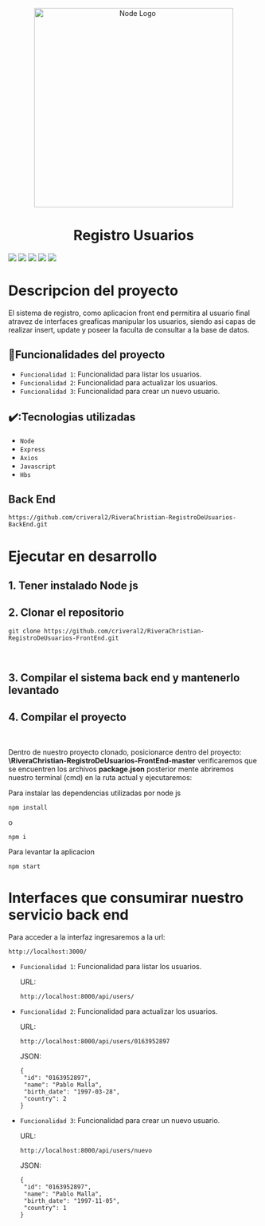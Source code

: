 <p align="center">
  <a href="https://nodejs.org/en/docs" target="blank"><img src="https://images.squarespace-cdn.com/content/v1/521e95f4e4b01c5870ce81cf/1519923171672-4YI5F2WKL7JUMEJZYKTL/Node_1.png" width="400" alt="Node Logo" /></a>
</p>
<h1 align="center">  Registro Usuarios </h1>
<p align="left">
   <img src="https://img.shields.io/badge/STATUS-EN%20DESAROLLO-green">
  <img src="https://img.shields.io/badge/Node-%20v16.18.0-green">
  <img src="https://img.shields.io/badge/Axios-%20v1.3.4-blue">
  <img src="https://img.shields.io/badge/Express-%20v4.18.2-green">
  <img src="https://img.shields.io/badge/Hbs-%20v4.2.0-orange">
</p>

# Descripcion del proyecto
El sistema de registro, como aplicacion front end permitira al usuario final atravez de interfaces greaficas manipular los usuarios,
siendo asi capas de realizar insert, update y poseer la faculta 
de consultar a la base de datos.


## :hammer:Funcionalidades del proyecto
- `Funcionalidad 1`: Funcionalidad para listar los usuarios.
- `Funcionalidad 2`: Funcionalidad para actualizar los usuarios.
- `Funcionalidad 3`: Funcionalidad para crear un nuevo usuario.


## ✔️:Tecnologias utilizadas
- `Node`
- `Express`
- `Axios`
- `Javascript`
- `Hbs`

## Back End
```
https://github.com/criveral2/RiveraChristian-RegistroDeUsuarios-BackEnd.git
```

# Ejecutar en desarrollo
## 1. Tener instalado Node js
## 2. Clonar el repositorio
```
git clone https://github.com/criveral2/RiveraChristian-RegistroDeUsuarios-FrontEnd.git
```
<br>

## 3. Compilar el sistema back end y mantenerlo levantado
## 4. Compilar el proyecto

<br>

Dentro de nuestro proyecto clonado, posicionarce dentro del proyecto:
**\RiveraChristian-RegistroDeUsuarios-FrontEnd-master**
verificaremos que se encuentren los archivos **package.json**
posterior mente abriremos nuestro terminal (cmd) en la ruta actual y ejecutaremos:
<br>

Para instalar las dependencias utilizadas por node js
```
npm install 
```
o
```
npm i
```

Para levantar la aplicacion
```
npm start
```

# Interfaces que consumirar nuestro servicio back end

Para acceder a la interfaz ingresaremos a la url:
```
http://localhost:3000/
```

- `Funcionalidad 1`: Funcionalidad para listar los usuarios.
  </br>
  
   URL:
   ```
   http://localhost:8000/api/users/
   ```
  
- `Funcionalidad 2`: Funcionalidad para actualizar los usuarios.
  </br>
  
   URL:
   ```
   http://localhost:8000/api/users/0163952897
   ```
   JSON:
   ```
   {
    "id": "0163952897",
    "name": "Pablo Malla",
    "birth_date": "1997-03-28",
    "country": 2
   }
   ```
- `Funcionalidad 3`: Funcionalidad para crear un nuevo usuario.
  </br>
  
   URL:
   ```
   http://localhost:8000/api/users/nuevo
   ```
   JSON:
   ```
  {
    "id": "0163952897",
    "name": "Pablo Malla",
    "birth_date": "1997-11-05",
    "country": 1
  }
   ```


